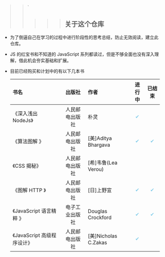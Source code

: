 > > `
> >
> > > > > ## 关于这个仓库

- 为了倒逼自己在学习的过程中进行阶段性的思考总结，防止无效阅读，建立此仓库。
- JS 的红宝书和不知道的 JavaScript 系列都读过，但是不够全面也没有深入理解，借此机会夯实基础和扩展。
- 目前已经购买和计划中的有以下几本书

  | 书名                        |     出版社     | 作者                 |             进行中             | 已结束 |
  | :-------------------------- | :------------: | :------------------- | :----------------------------: | :----: |
  | 《深入浅出 NodeJs》         | 人民邮电出版社 | 朴灵                 | <font color="skyblue">✔</font>                               |        |
  | 《算法图解 》               | 人民邮电出版社 | [美]Aditya Bhargava  | <font color="skyblue">✔</font> |<font color="skyblue">✔</font>        |
  | 《CSS 揭秘》                | 人民邮电出版社 | [希]韦鲁(Lea Verou)  |                                |        |
  | 《图解 HTTP 》              | 人民邮电出版社 | [日]上野宣           | <font color="skyblue">✔</font> |<font color="skyblue">✔</font>        |
  | 《JavaScript 语言精粹 》    | 电子工业出版社 | Douglas Crockford    |  <font color="skyblue">✔</font>|<font color="skyblue">✔</font>        |
  | 《JavaScript 高级程序设计》 | 人民邮电出版社 | [美]Nicholas C.Zakas | <font color="skyblue">✔</font> |        |

  <!--
   :- 和 :-: 和-: 分别实现表格文字左中右对齐
   -->

